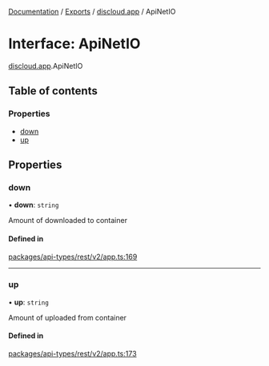 [Documentation](../README.md) / [Exports](../modules.md) / [discloud.app](../modules/discloud_app.md) / ApiNetIO

# Interface: ApiNetIO

[discloud.app](../modules/discloud_app.md).ApiNetIO

## Table of contents

### Properties

- [down](discloud_app.ApiNetIO.md#down)
- [up](discloud_app.ApiNetIO.md#up)

## Properties

### down

• **down**: `string`

Amount of downloaded to container

#### Defined in

[packages/api-types/rest/v2/app.ts:169](https://github.com/discloud/discloud.app/blob/ee3bbd2/packages/api-types/rest/v2/app.ts#L169)

___

### up

• **up**: `string`

Amount of uploaded from container

#### Defined in

[packages/api-types/rest/v2/app.ts:173](https://github.com/discloud/discloud.app/blob/ee3bbd2/packages/api-types/rest/v2/app.ts#L173)
